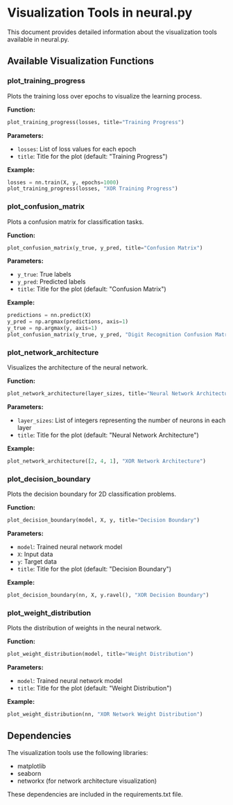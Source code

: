 # Visualization Tools in neural.py

This document provides detailed information about the visualization tools available in neural.py.

## Available Visualization Functions

### plot_training_progress

Plots the training loss over epochs to visualize the learning process.

**Function:**
```python
plot_training_progress(losses, title="Training Progress")
```

**Parameters:**
- `losses`: List of loss values for each epoch
- `title`: Title for the plot (default: "Training Progress")

**Example:**
```python
losses = nn.train(X, y, epochs=1000)
plot_training_progress(losses, "XOR Training Progress")
```

### plot_confusion_matrix

Plots a confusion matrix for classification tasks.

**Function:**
```python
plot_confusion_matrix(y_true, y_pred, title="Confusion Matrix")
```

**Parameters:**
- `y_true`: True labels
- `y_pred`: Predicted labels
- `title`: Title for the plot (default: "Confusion Matrix")

**Example:**
```python
predictions = nn.predict(X)
y_pred = np.argmax(predictions, axis=1)
y_true = np.argmax(y, axis=1)
plot_confusion_matrix(y_true, y_pred, "Digit Recognition Confusion Matrix")
```

### plot_network_architecture

Visualizes the architecture of the neural network.

**Function:**
```python
plot_network_architecture(layer_sizes, title="Neural Network Architecture")
```

**Parameters:**
- `layer_sizes`: List of integers representing the number of neurons in each layer
- `title`: Title for the plot (default: "Neural Network Architecture")

**Example:**
```python
plot_network_architecture([2, 4, 1], "XOR Network Architecture")
```

### plot_decision_boundary

Plots the decision boundary for 2D classification problems.

**Function:**
```python
plot_decision_boundary(model, X, y, title="Decision Boundary")
```

**Parameters:**
- `model`: Trained neural network model
- `X`: Input data
- `y`: Target data
- `title`: Title for the plot (default: "Decision Boundary")

**Example:**
```python
plot_decision_boundary(nn, X, y.ravel(), "XOR Decision Boundary")
```

### plot_weight_distribution

Plots the distribution of weights in the neural network.

**Function:**
```python
plot_weight_distribution(model, title="Weight Distribution")
```

**Parameters:**
- `model`: Trained neural network model
- `title`: Title for the plot (default: "Weight Distribution")

**Example:**
```python
plot_weight_distribution(nn, "XOR Network Weight Distribution")
```

## Dependencies

The visualization tools use the following libraries:
- matplotlib
- seaborn
- networkx (for network architecture visualization)

These dependencies are included in the requirements.txt file. 